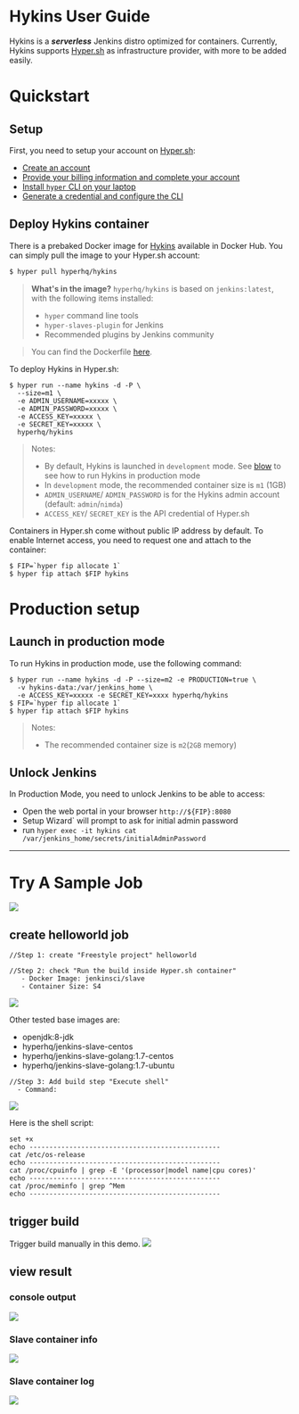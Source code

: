 Hykins User Guide
=======================================================

Hykins is a ***serverless*** Jenkins distro optimized for containers. Currently, Hykins supports [Hyper.sh](hyper.sh) as infrastructure provider, with more to be added easily.

# Quickstart

## Setup
First, you need to setup your account on [Hyper.sh](hyper.sh):

- [Create an account](https://console.hyper.sh/register)
- [Provide your billing information and complete your account](https://console.hyper.sh/billing/credit)
- [Install `hyper` CLI on your laptop](https://docs.hyper.sh/GettingStarted/install.html)
- [Generate a credential and configure the CLI](https://docs.hyper.sh/GettingStarted/launch_the_first_container.html)

## Deploy Hykins container
There is a prebaked Docker image for [Hykins](https://hub.docker.com/r/hyperhq/hykins/) available in Docker Hub. You can simply pull the image to your Hyper.sh account:

``` bash
$ hyper pull hyperhq/hykins
```

> **What's in the image?**
> `hyperhq/hykins` is based on `jenkins:latest`, with the following items installed:
> - `hyper` command line tools
> - `hyper-slaves-plugin` for Jenkins
> - Recommended plugins by Jenkins community

> You can find the Dockerfile [here](https://github.com/hyperhq/hykins/blob/master/Dockerfile).

To deploy Hykins in Hyper.sh:
```
$ hyper run --name hykins -d -P \
  --size=m1 \
  -e ADMIN_USERNAME=xxxxx \
  -e ADMIN_PASSWORD=xxxxx \
  -e ACCESS_KEY=xxxxx \
  -e SECRET_KEY=xxxxx \
  hyperhq/hykins
```

> Notes:
> - By default, Hykins is launched in `development` mode. See [blow](#production-setup) to see how to run Hykins in production mode
> - In `development` mode, the recommended container size is `m1` (1GB)
> - `ADMIN_USERNAME`/ `ADMIN_PASSWORD` is for the Hykins admin account (default: `admin`/`nimda`)
> - `ACCESS_KEY`/ `SECRET_KEY` is the API credential of Hyper.sh

Containers in Hyper.sh come without public IP address by default. To enable Internet access, you need to request one and attach to the container:
```
$ FIP=`hyper fip allocate 1`
$ hyper fip attach $FIP hykins
```

# Production setup

## Launch in production mode
To run Hykins in production mode, use the following command:

```
$ hyper run --name hykins -d -P --size=m2 -e PRODUCTION=true \
  -v hykins-data:/var/jenkins_home \
  -e ACCESS_KEY=xxxxx -e SECRET_KEY=xxxx hyperhq/hykins
$ FIP=`hyper fip allocate 1`
$ hyper fip attach $FIP hykins
```
> Notes:
> - The recommended container size is `m2`(`2GB` memory)

## Unlock Jenkins
In Production Mode, you need to unlock Jenkins to be able to access:
- Open the web portal in your browser `http://${FIP}:8080`
- Setup Wizard` will prompt to ask for initial admin password
- run `hyper exec -it hykins cat /var/jenkins_home/secrets/initialAdminPassword`

------------------------------------------------------------------------------

# Try A Sample Job

![](https://raw.githubusercontent.com/hyperhq/hykins/master/images/run-jenkins-job-in-hyper-slave.png)

## create helloworld job
```
//Step 1: create "Freestyle project" helloworld

//Step 2: check "Run the build inside Hyper.sh container"
   - Docker Image: jenkinsci/slave
   - Container Size: S4
```

![](https://raw.githubusercontent.com/hyperhq/hykins/master/images/job-general-config.png)

Other tested base images are:
 - openjdk:8-jdk
 - hyperhq/jenkins-slave-centos
 - hyperhq/jenkins-slave-golang:1.7-centos
 - hyperhq/jenkins-slave-golang:1.7-ubuntu

```
//Step 3: Add build step "Execute shell"
  - Command:
```

![](https://raw.githubusercontent.com/hyperhq/hykins/master/images/build-step.png)

Here is the shell script:
```
set +x
echo ------------------------------------------------
cat /etc/os-release
echo ------------------------------------------------
cat /proc/cpuinfo | grep -E '(processor|model name|cpu cores)'
echo ------------------------------------------------
cat /proc/meminfo | grep ^Mem
echo ------------------------------------------------
```

## trigger build
Trigger build manually in this demo.
![](https://raw.githubusercontent.com/hyperhq/hykins/master/images/manually-build.png)

## view result

### console output
![](https://raw.githubusercontent.com/hyperhq/hykins/master/images/output-console.png)

### Slave container info
![](https://raw.githubusercontent.com/hyperhq/hykins/master/images/hyper-slave-container-info.png)

### Slave container log
![](https://raw.githubusercontent.com/hyperhq/hykins/master/images/hyper-slave-container-log.png)
